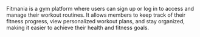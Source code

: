 Fitmania is a gym platform where users can sign up or log in to access and manage their workout routines. It allows members to keep track of their fitness progress, view personalized workout plans, and stay organized, making it easier to achieve their health and fitness goals.
